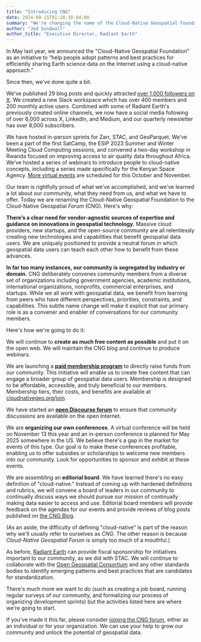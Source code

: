 ```yaml
---
title: "Introducing CNG"
date: 2024-09-15T01:28:38-04:00
summary: "We're changing the name of the Cloud-Native Geospatial Foundation to the Cloud-Native Geospatial *Forum* and we're announcing a new approach to grow the community of people working to make geospatial data easier to access and use."
author: "Jed Sundwall"
author_title: "Executive Director, Radiant Earth"
---
```


In May last year, we announced the "Cloud-Native Geospatial Foundation" as an initiative to “help people adopt patterns and best practices for efficiently sharing Earth science data on the Internet using a cloud-native approach.”

Since then, we've done quite a bit.

We’ve published 29 blog posts and quickly attracted [over 1,000 followers on X](https://x.com/cloudnativegeo). We created a new Slack workspace which has over 400 members and 200 monthly active users. Combined with some of Radiant Earth's previously created online channels, we now have a social media following of over 6,000 across X, LinkedIn, and Medium, and our quarterly newsletter has over 8,000 subscribers.

We have hosted in-person sprints for Zarr, STAC, and GeoParquet. We’ve been a part of the first SatCamp, the ESIP 2023 Summer and Winter Meeting Cloud Computing sessions, and convened a two-day workshop in Rwanda focused on improving access to air quality data throughout Africa. We’ve hosted a series of webinars to introduce people to cloud-native concepts, including a series made specifically for the Kenyan Space Agency. [More virtual events](/events) are scheduled for this October and November. 

Our team is rightfully proud of what we’ve accomplished, and we've learned a lot about our community, what they need from us, and what we have to offer. Today we are renaming the Cloud-Native Geospatial Foundation to the Cloud-Native Geospatial *Forum* (CNG). Here's why:

**There’s a clear need for vendor-agnostic sources of expertise and guidance on innovations in geospatial technology.** Massive cloud providers, new startups, and the open-source community are all relentlessly creating new technologies and capabilities that benefit geospatial data users. We are uniquely positioned to provide a neutral forum in which geospatial data users can teach each other how to benefit from these advances.

**In far too many instances, our community is segregated by industry or domain.** CNG deliberately convenes community members from a diverse set of organizations including government agencies, academic institutions, international organizations, nonprofits, commercial enterprises, and startups. While we all work with geospatial data, we benefit from learning from peers who have different perspectives, priorities, constraints, and capabilities. This subtle name change will make it explicit that our primary role is as a convener and enabler of conversations for our community members. 

Here's how we're going to do it:

We will continue to **create as much free content as possible** and put it on the open web. We will maintain the CNG blog and continue to produce webinars. 

We are launching a [**paid membership program**](/join) to directly raise funds from our community. This initiative will enable us to create free content that can engage a broader group of geospatial data users. Membership is designed to be affordable, accessible, and truly beneficial to our members. Membership tiers, their costs, and benefits are available at [cloudnativegeo.org/join](https://cloudnativegeo.org/join).

We have started an [**open Discourse forum**](https://cng.discourse.group) to ensure that community discussions are available on the open Internet.

We are **organizing our own conferences**. A virtual conference will be held on November 13 this year and an in-person conference is planned for May 2025 somewhere in the US. We believe there's a gap in the market for events of this type. Our goal is to make these conferences profitable, enabling us to offer subsidies or scholarships to welcome new members into our community. Look for opportunities to sponsor and exhibit at these events.

We are assembling an **editorial board**. We have learned there's no easy definition of "cloud-native." Instead of coming up with hardened definitions and rubrics, we will convene a board of leaders in our community to continually discuss ways we should pursue our mission of continually making data easier to access and use. Editorial board members will provide feedback on the agendas for our events and provide reviews of blog posts published on [the CNG Blog](/blog). 

(As an aside, the difficulty of defining "cloud-native" is part of the reason why we'll usually refer to ourselves as *CNG*. The other reason is because *Cloud-Native Geospatial Forum* is simply too much of a mouthful.) 

As before, [Radiant Earth](https://radiant.earth) can provide fiscal sponsorship for initiatives important to our community, as we did with STAC. We will continue to collaborate with the [Open Geospatial Consortium](https://org.org) and any other standards bodies to identify emerging patterns and best practices that are candidates for standardization.

There's much more we want to do (such as creating a job board, running regular surveys of our community, and formalizing our process of organizing development sprints) but the activities listed here are where we're going to start. 

If you've made it this far, please consider [joining the CNG forum](/join), either as an individual or for your organization. We can use your help to grow our community and unlock the potential of geospatial data. 